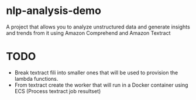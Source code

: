 # nlp-analysis-demo

A project that allows you to analyze unstructured data and generate insights and trends from it using Amazon Comprehend and Amazon Textract

# TODO
- Break textract fili into smaller ones that will be used to provision the lambda functions.
- From textract create the worker that will run in a Docker container using ECS (Process textract job resultset)